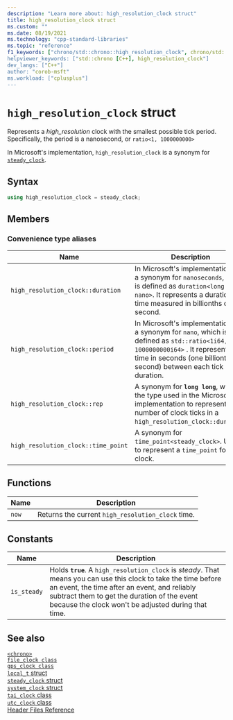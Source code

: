 ```yaml
---
description: "Learn more about: high_resolution_clock struct"
title: high_resolution_clock struct
ms.custom: ""
ms.date: 08/19/2021
ms.technology: "cpp-standard-libraries"
ms.topic: "reference"
f1_keywords: ["chrono/std::chrono::high_resolution_clock", chrono/std::chrono::high_resolution_clock::now", "chrono/std::chrono::high_resolution_clock::is_steady constant"]
helpviewer_keywords: ["std::chrono [C++], high_resolution_clock"]
dev_langs: ["C++"]
author: "corob-msft"
ms.workload: ["cplusplus"]
---
```

# `high_resolution_clock` struct

Represents a *high_resolution* clock with the smallest possible tick period. Specifically, the period is a nanosecond, or `ratio<1, 1000000000>`

In Microsoft's implementation, `high_resolution_clock` is a synonym for [`steady_clock`](steady-clock-struct.md).

## Syntax

```cpp
using high_resolution_clock = steady_clock;
```

## Members

### Convenience type aliases

|Name|Description|
|----------|-----------------|
|`high_resolution_clock::duration`|In Microsoft's implementation, it's a synonym for `nanoseconds`, which is defined as `duration<long long, nano>`. It represents a duration of time measured in billionths of a second.|
|`high_resolution_clock::period`|In Microsoft's implementation, it's a synonym for `nano`, which is defined as `std::ratio<1i64, 1000000000i64>` . It represents the time in seconds (one billionth of a second) between each tick in the duration.|
|`high_resolution_clock::rep`|A synonym for **`long long`**, which is the type used in the Microsoft implementation to represent the number of clock ticks in a `high_resolution_clock::duration`.|
|`high_resolution_clock::time_point`|A synonym for `time_point<steady_clock>`. Used to represent a `time_point` for this clock.|

## Functions

|Name|Description|
|-|-|
|`now`|Returns the current `high_resolution_clock` time.|

## Constants

|Name|Description|
|----------|-----------------|
|`is_steady`|Holds **`true`**. A `high_resolution_clock` is *steady*. That means you can use this clock to take the time before an event, the time after an event, and reliably subtract them to get the duration of the event because the clock won't be adjusted during that time. |

## See also

[`<chrono>`](chrono.md)\
[`file_clock class`](file-clock-class.md)\
[`gps_clock class`](gps-clock-class.md)\
[`local_t` struct](local_t.md)\
[`steady_clock` struct](steady-clock-struct.md)\
[`system_clock` struct](system-clock-structure.md)\
[`tai_clock` class](tai-clock-class.md)\
[`utc_clock` class](utc-clock-class.md)\
[Header Files Reference](cpp-standard-library-header-files.md)
